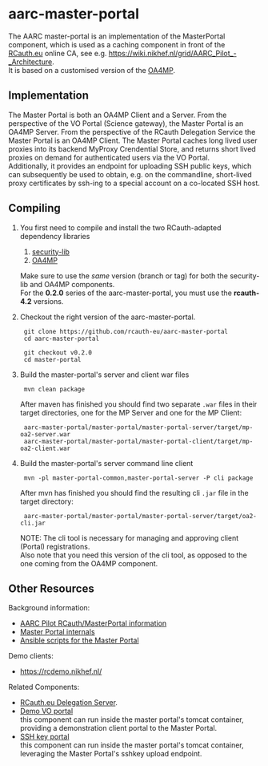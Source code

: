 # aarc-master-portal

The AARC master-portal is an implementation of the MasterPortal component, which
is used as a caching component in front of the [RCauth.eu](https://rcauth.eu/)
online CA, see e.g. https://wiki.nikhef.nl/grid/AARC_Pilot_-_Architecture.  
It is based on a customised version of the
[OA4MP](https://github.com/rcauth-eu/OA4MP).

## Implementation

The Master Portal is both an OA4MP Client and a Server. From the perspective of
the VO Portal (Science gateway), the Master Portal is an OA4MP Server.
From the perspective of the RCauth Delegation Service the Master Portal is an
OA4MP Client. The Master Portal caches long lived user proxies into its backend
MyProxy Crendential Store, and returns short lived proxies on demand for
authenticated users via the VO Portal.  
Additionally, it provides an endpoint for uploading SSH public keys, which can
subsequently be used to obtain, e.g. on the commandline, short-lived proxy
certificates by ssh-ing to a special account on a co-located SSH host.

## Compiling

1. You first need to compile and install the two RCauth-adapted dependency
   libraries 
    1. [security-lib](https://github.com/rcauth-eu/security-lib)
    2. [OA4MP](https://github.com/rcauth-eu/OA4MP)
   
   Make sure to use the *same* version (branch or tag) for both the
   security-lib and OA4MP components.  
   For the **0.2.0** series of the aarc-master-portal, you must use the
   **rcauth-4.2** versions.
   
2. Checkout the right version of the aarc-master-portal.

        git clone https://github.com/rcauth-eu/aarc-master-portal
        cd aarc-master-portal

        git checkout v0.2.0
        cd master-portal

3. Build the master-portal's server and client war files

        mvn clean package

   After maven has finished you should find two separate `.war` files in their
   target directories, one for the MP Server and one for the MP Client:

        aarc-master-portal/master-portal/master-portal-server/target/mp-oa2-server.war
        aarc-master-portal/master-portal/master-portal-client/target/mp-oa2-client.war
    
4. Build the master-portal's server command line client

        mvn -pl master-portal-common,master-portal-server -P cli package

   After mvn has finished you should find the resulting cli `.jar` file
   in the target directory:
   
        aarc-master-portal/master-portal/master-portal-server/target/oa2-cli.jar
   
   NOTE: The cli tool is necessary for managing and approving client (Portal)
   registrations.  
   Also note that you need this version of the cli tool, as opposed to the one
   coming from the OA4MP component.  

## Other Resources

Background information:
* [AARC Pilot RCauth/MasterPortal information](https://wiki.nikhef.nl/grid/AARC_Pilot)
* [Master Portal internals](https://wiki.nikhef.nl/grid/Master_Portal_Internals)
* [Ansible scripts for the Master Portal](https://github.com/rcauth-eu/aarc-ansible-master-portal)

Demo clients:
* https://rcdemo.nikhef.nl/

Related Components:
* [RCauth.eu Delegation Server](https://github.com/rcauth-eu/aarc-delegation-server).
* [Demo VO portal](https://github.com/rcauth-eu/aarc-vo-portal)  
  this component can run inside the master portal's tomcat container,
  providing a demonstration client portal to the Master Portal.
* [SSH key portal](https://github.com/rcauth-eu/aarc-ssh-portal)  
  this component can run inside the master portal's tomcat container,
  leveraging the Master Portal's sshkey upload endpoint.
